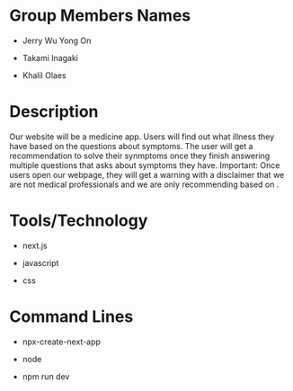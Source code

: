 # Group Members Names
- Jerry Wu Yong On
* Takami Inagaki
+ Khalil Olaes 


# Description
 Our website will be a medicine app. Users will find out what illness they have based on the questions about symptoms.
 The user will get a recommendation to solve their synmptoms once they finish answering multiple questions that asks about symptoms they have. 
 Important: Once users open our webpage, they will get a warning with a disclaimer that we are not medical professionals and we are only recommending based on .


# Tools/Technology
- next.js
* javascript
+ css

# Command Lines
- npx-create-next-app
* node
+ npm run dev

